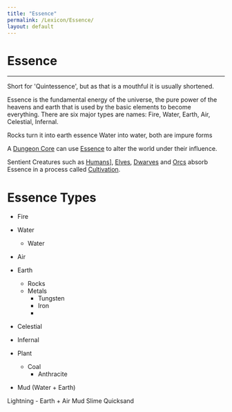 ```yaml
---
title: "Essence"
permalink: /Lexicon/Essence/
layout: default
---
```

# Essence
---
Short for 'Quintessence', but as that is a mouthful it is usually shortened.

Essence is the fundamental energy of the universe, the pure power of the heavens and earth that is used by the basic elements to become everything. There are six major types are names: Fire, Water, Earth, Air, Celestial, Infernal.

Rocks turn it into earth essence
Water into water, both are impure forms

A [Dungeon Core](DungeonCore.md) can use [Essence](Essence.md) to alter the world under their influence. 

Sentient Creatures such as [Humans](Humans.md)], [Elves](Elves.md), [Dwarves](Dwarves) and [Orcs](Orcs.md) absorb Essence in a process called [Cultivation](Cultivation.md).

# Essence Types
- Fire

- Water
	- Water
- Air
- Earth
	- Rocks
	- Metals
		- Tungsten
		- Iron
		- 
- Celestial
- Infernal



- Plant
	- Coal
		- Anthracite
- Mud (Water + Earth)

Lightning - Earth + Air
Mud
Slime
Quicksand